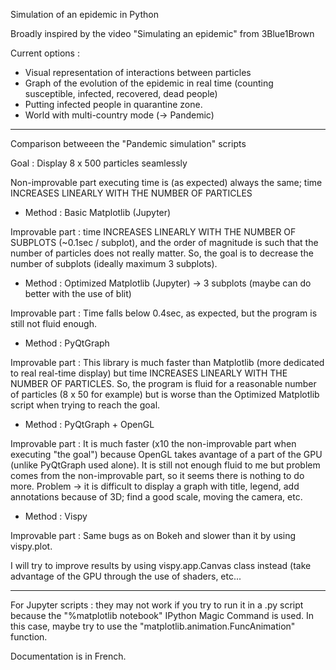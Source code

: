 Simulation of an epidemic in Python

Broadly inspired by the video "Simulating an epidemic" from 3Blue1Brown

Current options :
  - Visual representation of interactions between particles
  - Graph of the evolution of the epidemic in real time (counting susceptible, infected, recovered, dead people)
  - Putting infected people in quarantine zone.
  - World with multi-country mode (-> Pandemic)

-----

Comparison betweeen the "Pandemic simulation" scripts

Goal : Display 8 x 500 particles seamlessly

Non-improvable part executing time is (as expected) always the same; time INCREASES LINEARLY WITH THE NUMBER OF PARTICLES

  - Method : Basic Matplotlib (Jupyter)

Improvable part : time INCREASES LINEARLY WITH THE NUMBER OF SUBPLOTS (~0.1sec / subplot), and the order of magnitude is
such that the number of particles does not really matter. So, the goal is to decrease the number of subplots 
(ideally maximum 3 subplots).

  - Method : Optimized Matplotlib (Jupyter) -> 3 subplots (maybe can do better with the use of blit)

Improvable part : Time falls below 0.4sec, as expected, but the program is still not fluid enough.

  - Method : PyQtGraph

Improvable part : This library is much faster than Matplotlib (more dedicated to real real-time display) but time
INCREASES LINEARLY WITH THE NUMBER OF PARTICLES. So, the program is fluid for a reasonable number of particles
(8 x 50 for example) but is worse than the Optimized Matplotlib script when trying to reach the goal.

  - Method : PyQtGraph + OpenGL 

Improvable part : It is much faster (x10 the non-improvable part when executing "the goal") because OpenGL takes
avantage of a part of the GPU (unlike PyQtGraph used alone). It is still not enough fluid to me but problem comes from 
the non-improvable part, so it seems there is nothing to do more.
Problem -> it is difficult to display a graph with title, legend, add annotations because of 3D; find a good scale,
moving the camera, etc.

  - Method : Vispy

Improvable part : Same bugs as on Bokeh and slower than it by using vispy.plot.

I will try to improve results by using vispy.app.Canvas class instead (take advantage of the GPU through the use of 
shaders, etc...

-----

For Jupyter scripts : they may not work if you try to run it in a .py script because the "%matplotlib notebook" IPython Magic Command 
is used. In this case, maybe try to use the "matplotlib.animation.FuncAnimation" function.

Documentation is in French.
